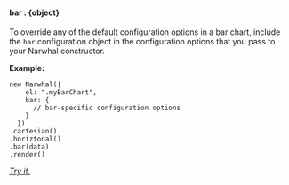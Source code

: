 #### **bar** : {object}



To override any of the default configuration options in a bar chart, include the `bar` configuration object in the configuration options that you pass to your Narwhal constructor.

**Example:**

	new Narwhal({
	    el: ".myBarChart",
	    bar: {
	      // bar-specific configuration options
	    }
	  })
	.cartesian()
	.horiztonal()
	.bar(data)
	.render()	
	
*[Try it.](http://jsfiddle.net/forio/C27eg/)*	
	


